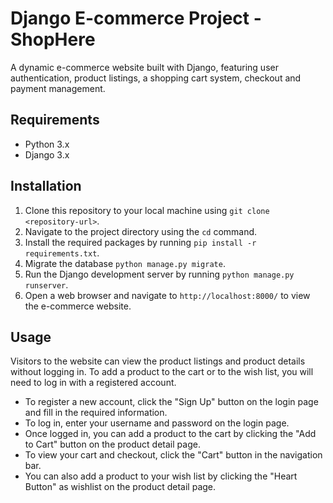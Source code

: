 
# Django E-commerce Project - ShopHere

A dynamic e-commerce website built with Django, featuring user authentication, product listings, a shopping cart system, checkout and payment management.

## Requirements
- Python 3.x
- Django 3.x

## Installation
1. Clone this repository to your local machine using `git clone <repository-url>`.
2. Navigate to the project directory using the `cd` command.
3. Install the required packages by running `pip install -r requirements.txt`.
4. Migrate the database  `python manage.py migrate`.
5. Run the Django development server by running `python manage.py runserver`.
6. Open a web browser and navigate to `http://localhost:8000/` to view the e-commerce website.

## Usage
Visitors to the website can view the product listings and product details without logging in. 
To add a product to the cart or to the wish list, you will need to log in with a registered account.

- To register a new account, click the "Sign Up" button on the login page and fill in the required information.
- To log in, enter your username and password on the login page.
- Once logged in, you can add a product to the cart by clicking the "Add to Cart" button on the product detail page.
- To view your cart and checkout, click the "Cart" button in the navigation bar.
- You can also add a product to your wish list by clicking the "Heart Button" as wishlist on the product detail page.


